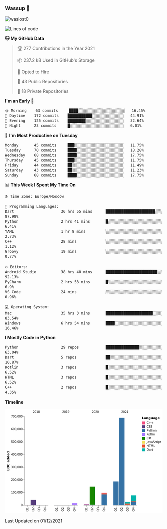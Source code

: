 ### Wassup 👋

<p align="left"> <img src="https://komarev.com/ghpvc/?username=waslost0" alt="waslost0" /></p>

<!--START_SECTION:waka-->
![Lines of code](https://img.shields.io/badge/From%20Hello%20World%20I%27ve%20Written-1.3%20million%20lines%20of%20code-blue)

**🐱 My GitHub Data** 

> 🏆 277 Contributions in the Year 2021
 > 
> 📦 237.2 kB Used in GitHub's Storage 
 > 
> 💼 Opted to Hire
 > 
> 📜 43 Public Repositories 
 > 
> 🔑 18 Private Repositories  
 > 
**I'm an Early 🐤** 

```text
🌞 Morning    63 commits     ████░░░░░░░░░░░░░░░░░░░░░   16.45% 
🌆 Daytime    172 commits    ███████████░░░░░░░░░░░░░░   44.91% 
🌃 Evening    125 commits    ████████░░░░░░░░░░░░░░░░░   32.64% 
🌙 Night      23 commits     █░░░░░░░░░░░░░░░░░░░░░░░░   6.01%

```
📅 **I'm Most Productive on Tuesday** 

```text
Monday       45 commits     ███░░░░░░░░░░░░░░░░░░░░░░   11.75% 
Tuesday      70 commits     ████░░░░░░░░░░░░░░░░░░░░░   18.28% 
Wednesday    68 commits     ████░░░░░░░░░░░░░░░░░░░░░   17.75% 
Thursday     45 commits     ███░░░░░░░░░░░░░░░░░░░░░░   11.75% 
Friday       44 commits     ██░░░░░░░░░░░░░░░░░░░░░░░   11.49% 
Saturday     43 commits     ██░░░░░░░░░░░░░░░░░░░░░░░   11.23% 
Sunday       68 commits     ████░░░░░░░░░░░░░░░░░░░░░   17.75%

```


📊 **This Week I Spent My Time On** 

```text
⌚︎ Time Zone: Europe/Moscow

💬 Programming Languages: 
Dart                     36 hrs 55 mins      ██████████████████████░░░   87.98% 
Python                   2 hrs 41 mins       █░░░░░░░░░░░░░░░░░░░░░░░░   6.41% 
YAML                     1 hr 8 mins         ░░░░░░░░░░░░░░░░░░░░░░░░░   2.73% 
C++                      28 mins             ░░░░░░░░░░░░░░░░░░░░░░░░░   1.12% 
Groovy                   19 mins             ░░░░░░░░░░░░░░░░░░░░░░░░░   0.77%

🔥 Editors: 
Android Studio           38 hrs 40 mins      ███████████████████████░░   92.13% 
PyCharm                  2 hrs 53 mins       █░░░░░░░░░░░░░░░░░░░░░░░░   6.9% 
VS Code                  24 mins             ░░░░░░░░░░░░░░░░░░░░░░░░░   0.96%

💻 Operating System: 
Mac                      35 hrs 3 mins       █████████████████████░░░░   83.54% 
Windows                  6 hrs 54 mins       ████░░░░░░░░░░░░░░░░░░░░░   16.46%

```

**I Mostly Code in Python** 

```text
Python                   29 repos            ███████████████░░░░░░░░░░   63.04% 
Dart                     5 repos             ██░░░░░░░░░░░░░░░░░░░░░░░   10.87% 
Kotlin                   3 repos             █░░░░░░░░░░░░░░░░░░░░░░░░   6.52% 
HTML                     3 repos             █░░░░░░░░░░░░░░░░░░░░░░░░   6.52% 
C++                      2 repos             █░░░░░░░░░░░░░░░░░░░░░░░░   4.35%

```


**Timeline**

![Chart not found](https://raw.githubusercontent.com/waslost0/waslost0/master/charts/bar_graph.png) 


 Last Updated on 01/12/2021
<!--END_SECTION:waka-->

